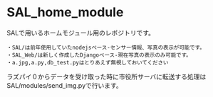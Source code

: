 # SAL_home_module

SALで用いるホームモジュール用のレポジトリです。
```
・SAL/は前年使用していたnodejsベース-センサー情報、写真の表示が可能です。
・SAL_Web/は新しく作成したDjangoベース-現在写真の表示のみ可能です。
・a.jpg,a.py,db_test.pyはとりあえず無視しておいてください
```

ラズパイ０からデータを受け取った時に市役所サーバに転送する処理はSAL/modules/send_img.pyで行います。
